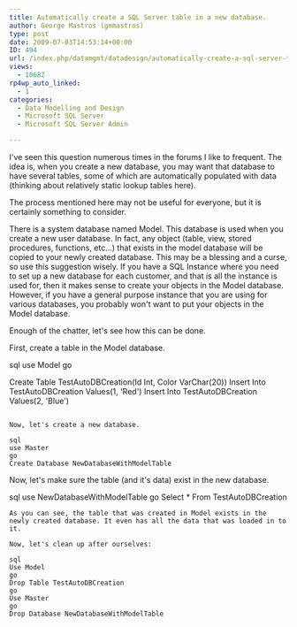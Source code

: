 ```yaml
---
title: Automatically create a SQL Server table in a new database.
author: George Mastros (gmmastros)
type: post
date: 2009-07-03T14:53:14+00:00
ID: 494
url: /index.php/datamgmt/datadesign/automatically-create-a-sql-server-table/
views:
  - 10682
rp4wp_auto_linked:
  - 1
categories:
  - Data Modelling and Design
  - Microsoft SQL Server
  - Microsoft SQL Server Admin

---
```

I've seen this question numerous times in the forums I like to frequent. The idea is, when you create a new database, you may want that database to have several tables, some of which are automatically populated with data (thinking about relatively static lookup tables here).

The process mentioned here may not be useful for everyone, but it is certainly something to consider.

There is a system database named Model. This database is used when you create a new user database. In fact, any object (table, view, stored procedures, functions, etc...) that exists in the model database will be copied to your newly created database. This may be a blessing and a curse, so use this suggestion wisely. If you have a SQL Instance where you need to set up a new database for each customer, and that is all the instance is used for, then it makes sense to create your objects in the Model database. However, if you have a general purpose instance that you are using for various databases, you probably won't want to put your objects in the Model database. 

Enough of the chatter, let's see how this can be done.

First, create a table in the Model database.

sql
use Model
go

Create Table TestAutoDBCreation(Id Int, Color VarChar(20))
Insert Into TestAutoDBCreation Values(1, 'Red')
Insert Into TestAutoDBCreation Values(2, 'Blue')
```

Now, let's create a new database.

sql
use Master
go
Create Database NewDatabaseWithModelTable
```
Now, let's make sure the table (and it's data) exist in the new database.

sql
use NewDatabaseWithModelTable
go
Select * From TestAutoDBCreation
```
As you can see, the table that was created in Model exists in the newly created database. It even has all the data that was loaded in to it. 

Now, let's clean up after ourselves:

sql
Use Model
go
Drop Table TestAutoDBCreation
go
Use Master
go
Drop Database NewDatabaseWithModelTable
```

